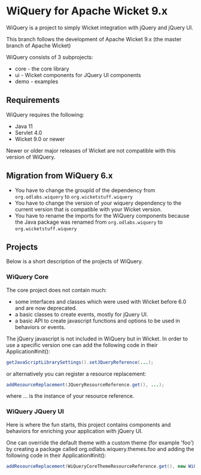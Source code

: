 # WiQuery for Apache Wicket 9.x

WiQuery is a project to simply Wicket integration with jQuery and jQuery UI.

This branch follows the development of Apache Wicket 9.x (the master branch of Apache Wicket)

WiQuery consists of 3 subprojects:
- core - the core library
- ui - Wicket components for JQuery UI components
- demo - examples

## Requirements

WiQuery requires the following:

- Java 11
- Servlet 4.0 
- Wicket 9.0 or newer

Newer or older major releases of Wicket are not compatible with this version of WiQuery.

## Migration from WiQuery 6.x

- You have to change the groupId of the dependency from `org.odlabs.wiquery` to `org.wicketstuff.wiquery`
- You have to change the version of your wiquery dependency to the current version that is compatible with your Wicket version. 
- You have to rename the imports for the WiQuery components because the Java package was renamed from `org.odlabs.wiquery` to `org.wicketstuff.wiquery`

## Projects

Below is a short description of the projects of WiQuery.

### WiQuery Core

The core project does not contain much:
 * some interfaces and classes which were used with Wicket before 6.0 and are now deprecated.
 * a basic classes to create events, mostly for jQuery UI.
 * a basic API to create javascript functions and options to be used in behaviors or events.

The jQuery javascript is not included in WiQuery but in Wicket. In order to use a specific version one can add the following code in their Application#init():

```java
getJavaScriptLibrarySettings().setJQueryReference(...);
```

or alternatively you can register a resource replacement:


```java
addResourceReplacement(JQueryResourceReference.get(), ...);
```

where ... is the instance of your resource reference.

### WiQuery JQuery UI

Here is where the fun starts, this project contains components and behaviors for enriching your application with jQuery UI.

One can override the default theme with a custom theme (for example 'foo') by creating a package called org.odlabs.wiquery.themes.foo and adding the following code in their Application#init():

```java
addResourceReplacement(WiQueryCoreThemeResourceReference.get(), new WiQueryCoreThemeResourceReference("foo"));
```
